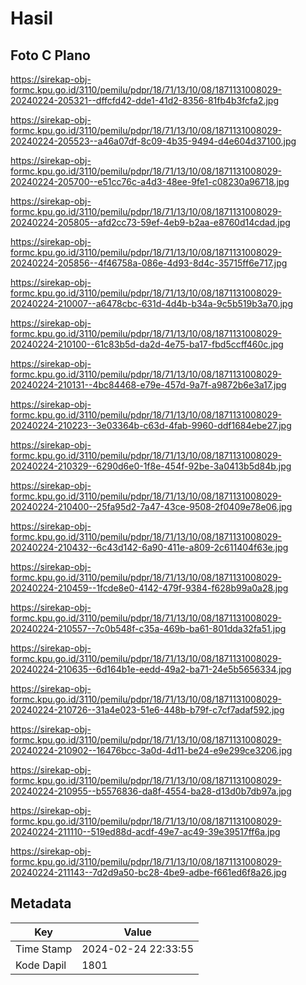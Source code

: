 # Hasil

## Foto C Plano

https://sirekap-obj-formc.kpu.go.id/3110/pemilu/pdpr/18/71/13/10/08/1871131008029-20240224-205321--dffcfd42-dde1-41d2-8356-81fb4b3fcfa2.jpg

https://sirekap-obj-formc.kpu.go.id/3110/pemilu/pdpr/18/71/13/10/08/1871131008029-20240224-205523--a46a07df-8c09-4b35-9494-d4e604d37100.jpg

https://sirekap-obj-formc.kpu.go.id/3110/pemilu/pdpr/18/71/13/10/08/1871131008029-20240224-205700--e51cc76c-a4d3-48ee-9fe1-c08230a96718.jpg

https://sirekap-obj-formc.kpu.go.id/3110/pemilu/pdpr/18/71/13/10/08/1871131008029-20240224-205805--afd2cc73-59ef-4eb9-b2aa-e8760d14cdad.jpg

https://sirekap-obj-formc.kpu.go.id/3110/pemilu/pdpr/18/71/13/10/08/1871131008029-20240224-205856--4f46758a-086e-4d93-8d4c-35715ff6e717.jpg

https://sirekap-obj-formc.kpu.go.id/3110/pemilu/pdpr/18/71/13/10/08/1871131008029-20240224-210007--a6478cbc-631d-4d4b-b34a-9c5b519b3a70.jpg

https://sirekap-obj-formc.kpu.go.id/3110/pemilu/pdpr/18/71/13/10/08/1871131008029-20240224-210100--61c83b5d-da2d-4e75-ba17-fbd5ccff460c.jpg

https://sirekap-obj-formc.kpu.go.id/3110/pemilu/pdpr/18/71/13/10/08/1871131008029-20240224-210131--4bc84468-e79e-457d-9a7f-a9872b6e3a17.jpg

https://sirekap-obj-formc.kpu.go.id/3110/pemilu/pdpr/18/71/13/10/08/1871131008029-20240224-210223--3e03364b-c63d-4fab-9960-ddf1684ebe27.jpg

https://sirekap-obj-formc.kpu.go.id/3110/pemilu/pdpr/18/71/13/10/08/1871131008029-20240224-210329--6290d6e0-1f8e-454f-92be-3a0413b5d84b.jpg

https://sirekap-obj-formc.kpu.go.id/3110/pemilu/pdpr/18/71/13/10/08/1871131008029-20240224-210400--25fa95d2-7a47-43ce-9508-2f0409e78e06.jpg

https://sirekap-obj-formc.kpu.go.id/3110/pemilu/pdpr/18/71/13/10/08/1871131008029-20240224-210432--6c43d142-6a90-411e-a809-2c611404f63e.jpg

https://sirekap-obj-formc.kpu.go.id/3110/pemilu/pdpr/18/71/13/10/08/1871131008029-20240224-210459--1fcde8e0-4142-479f-9384-f628b99a0a28.jpg

https://sirekap-obj-formc.kpu.go.id/3110/pemilu/pdpr/18/71/13/10/08/1871131008029-20240224-210557--7c0b548f-c35a-469b-ba61-801dda32fa51.jpg

https://sirekap-obj-formc.kpu.go.id/3110/pemilu/pdpr/18/71/13/10/08/1871131008029-20240224-210635--6d164b1e-eedd-49a2-ba71-24e5b5656334.jpg

https://sirekap-obj-formc.kpu.go.id/3110/pemilu/pdpr/18/71/13/10/08/1871131008029-20240224-210726--31a4e023-51e6-448b-b79f-c7cf7adaf592.jpg

https://sirekap-obj-formc.kpu.go.id/3110/pemilu/pdpr/18/71/13/10/08/1871131008029-20240224-210902--16476bcc-3a0d-4d11-be24-e9e299ce3206.jpg

https://sirekap-obj-formc.kpu.go.id/3110/pemilu/pdpr/18/71/13/10/08/1871131008029-20240224-210955--b5576836-da8f-4554-ba28-d13d0b7db97a.jpg

https://sirekap-obj-formc.kpu.go.id/3110/pemilu/pdpr/18/71/13/10/08/1871131008029-20240224-211110--519ed88d-acdf-49e7-ac49-39e39517ff6a.jpg

https://sirekap-obj-formc.kpu.go.id/3110/pemilu/pdpr/18/71/13/10/08/1871131008029-20240224-211143--7d2d9a50-bc28-4be9-adbe-f661ed6f8a26.jpg


## Metadata

| Key        | Value               |
| ---------- | ------------------- |
| Time Stamp | 2024-02-24 22:33:55 |
| Kode Dapil | 1801                |



